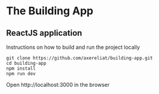 # The Building App

## ReactJS application

Instructions on how to build and run the project locally

```
git clone https://github.com/axereliat/building-app.git
cd building-app
npm install
npm run dev
```

Open http://localhost:3000 in the browser
